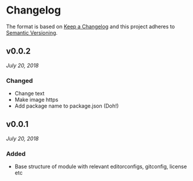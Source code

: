 # Changelog

The format is based on [Keep a Changelog](http://keepachangelog.com/en/1.0.0/)
and this project adheres to [Semantic Versioning](http://semver.org/spec/v2.0.0.html).

v0.0.2
------------------------------
*July 20, 2018*

### Changed
- Change text
- Make image https
- Add package name to package.json (Doh!)


v0.0.1
------------------------------
*July 20, 2018*

### Added
- Base structure of module with relevant editorconfigs, gitconfig, license etc
